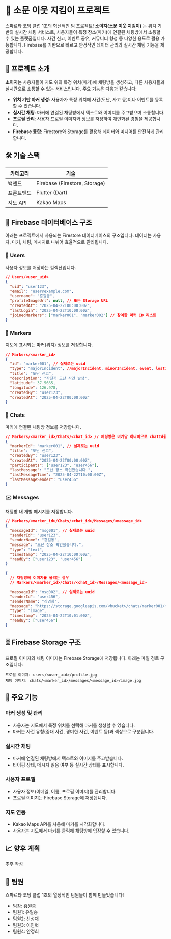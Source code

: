 # 🚨 소문 이웃 지킴이 프로젝트

스파르타 코딩 클럽 1조의 혁신적인 팀 프로젝트! **소이지(소문 이웃 지킴이)** 는 위치 기반의 실시간 채팅 서비스로, 사용자들이 특정 장소(마커)에 연결된 채팅방에서 소통할 수 있는 플랫폼입니다. 사건 신고, 이벤트 공유, 커뮤니티 형성 등 다양한 용도로 활용 가능합니다. Firebase를 기반으로 빠르고 안정적인 데이터 관리와 실시간 채팅 기능을 제공합니다.

## 🎯 프로젝트 소개

**소이지**는 사용자들이 지도 위의 특정 위치(마커)에 채팅방을 생성하고, 다른 사용자들과 실시간으로 소통할 수 있는 서비스입니다. 주요 기능은 다음과 같습니다:

- **위치 기반 마커 생성**: 사용자가 특정 위치에 사건(도난, 사고 등)이나 이벤트를 등록할 수 있습니다.
- **실시간 채팅**: 마커에 연결된 채팅방에서 텍스트와 이미지를 주고받으며 소통합니다.
- **프로필 관리**: 사용자 프로필 이미지와 정보를 저장하여 개인화된 경험을 제공합니다.
- **Firebase 통합**: Firestore와 Storage를 활용해 데이터와 미디어를 안전하게 관리합니다.

## 🛠️ 기술 스택

| 카테고리   | 기술                          |
| ---------- | ----------------------------- |
| 백엔드     | Firebase (Firestore, Storage) |
| 프론트엔드 | Flutter (Dart)                |
| 지도 API   | Kakao Maps                    |

## 📂 Firebase 데이터베이스 구조

아래는 프로젝트에서 사용되는 Firestore 데이터베이스의 구조입니다. 데이터는 사용자, 마커, 채팅, 메시지로 나뉘어 효율적으로 관리됩니다.

### 👤 Users

사용자 정보를 저장하는 컬렉션입니다.

```json
// Users/<user_uid>
{
  "uid": "user123", 
  "email": "user@example.com",
  "username": "홍길동",
  "profileImageUrl": null, // 또는 Storage URL
  "createdAt": "2025-04-22T00:00:00Z",
  "lastLogin": "2025-04-22T10:00:00Z",
  "joinedMarkers": ["marker001", "marker002"] // 참여한 마커 ID 리스트
}
```

### 📍 Markers

지도에 표시되는 마커(위치) 정보를 저장합니다.

```json
// Markers/<marker_id>
{
  "id": "marker001", // 실제로는 uuid
  "type": "majorIncident", //majorIncident, minorIncident, event, lostItem
  "title": "도난 신고",
  "description": "자전거 도난 사건 발생",
  "latitude": 37.5665,
  "longitude": 126.978,
  "createdBy": "user123",
  "createdAt": "2025-04-22T00:00:00Z"
}
```

### 💬 Chats

마커에 연결된 채팅방 정보를 저장합니다.

```json
// Markers/<marker_id>/Chats/<chat_id> // 채팅방은 마커당 하나이므로 chatId를 알 필요는 없음
{
  "markerId": "marker001", // 실제로는 uuid
  "title": "도난 신고",
  "createdBy": "user123",
  "createdAt": "2025-04-22T00:00:00Z",
  "participants": ["user123", "user456"],
  "lastMessage": "도난 장소 확인했습니다.",
  "lastMessageTime": "2025-04-22T10:00:00Z",
  "lastMessageSender": "user456"
}
```

### ✉️ Messages

채팅방 내 개별 메시지를 저장합니다.

```json
// Markers/<marker_id>/Chats/<chat_id>/Messages/<message_id> 
{
  "messageId": "msg001", // 실제로는 uuid
  "senderId": "user123",
  "senderName": "홍길동",
  "message": "도난 장소 확인했습니다.",
  "type": "text",
  "timestamp": "2025-04-22T10:00:00Z",
  "readBy": ["user123", "user456"]
}
```

```json
{
  // 채팅방에 이미지를 올리는 경우
  // Markers/<marker_id>/Chats/<chat_id>/Messages/<message_id>

  "messageId": "msg002", // 실제로는 uuid
  "senderId": "user456",
  "senderName": "김영희",
  "message": "https://storage.googleapis.com/<bucket>/chats/marker001/messages/msg002/image.jpg",
  "type": "image",
  "timestamp": "2025-04-22T10:01:00Z",
  "readBy": ["user456"]
}
```

## 🗄️ Firebase Storage 구조

프로필 이미지와 채팅 이미지는 Firebase Storage에 저장됩니다. 아래는 파일 경로 구조입니다:

```
프로필 이미지: users/<user_uid>/profile.jpg
채팅 이미지: chats/<marker_id>/messages/<message_id>/image.jpg
```

## 🚀 주요 기능

### 마커 생성 및 관리

- 사용자는 지도에서 특정 위치를 선택해 마커를 생성할 수 있습니다.
- 마커는 사건 유형(중대 사건, 경미한 사건, 이벤트 등)과 색상으로 구분됩니다.

### 실시간 채팅

- 마커에 연결된 채팅방에서 텍스트와 이미지를 주고받습니다.
- 타이핑 상태, 메시지 읽음 여부 등 실시간 상태를 표시합니다.

### 사용자 프로필

- 사용자 정보(이메일, 이름, 프로필 이미지)를 관리합니다.
- 프로필 이미지는 Firebase Storage에 저장됩니다.

### 지도 연동

- Kakao Maps API를 사용해 마커를 시각화합니다.
- 사용자는 지도에서 마커를 클릭해 채팅방에 입장할 수 있습니다.

## 📈 향후 계획

추후 작성

## 👥 팀원

스파르타 코딩 클럽 1조의 열정적인 팀원들이 함께 만들었습니다!

- 팀장: 홍원종
- 팀원1: 유일송
- 팀원2: 신성재
- 팀원3: 이인혁
- 팀원4: 안정희
